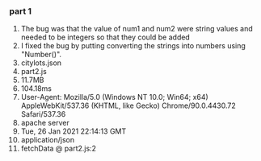 ### part 1
1. The bug was that the value of num1 and num2 were string values and needed to be integers so that they could be added
2. I fixed the bug by putting converting the strings into numbers using "Number()".
3. citylots.json
4. part2.js
5. 11.7MB
6. 104.18ms
7. User-Agent: Mozilla/5.0 (Windows NT 10.0; Win64; x64) AppleWebKit/537.36 (KHTML, like Gecko) Chrome/90.0.4430.72 Safari/537.36
8. apache server
9. Tue, 26 Jan 2021 22:14:13 GMT
10. application/json
11. fetchData @ part2.js:2